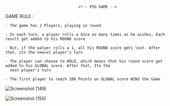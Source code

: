 
                                    <!-- PIG GAME -->

GAME RULE :

    - The game has 2 Players, playing in round

    - In each turn, a player rolls a dice as many times as he wishes, Each result get added to his ROUND score

    - But, if the palyer rolls a 1, all his ROUND score gets lost. After that, its the new=xt player's turn

    - The player can choose to HOLD, which means that his round score get added to his GLOBAL score. After that, Its the
      next player's turn

    - The first player to reach 100 Points on GLOBAL score WINS the Game 
    
![Screenshot (149)](https://user-images.githubusercontent.com/41740009/106102721-d0f15480-6165-11eb-924d-02f2b6e7d4da.png)




![Screenshot (150)](https://user-images.githubusercontent.com/41740009/106102726-d3ec4500-6165-11eb-983c-e35e45af1de7.png)

